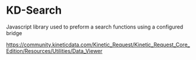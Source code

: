 # KD-Search

Javascript library used to preform a search functions using a configured bridge

https://community.kineticdata.com/Kinetic_Request/Kinetic_Request_Core_Edition/Resources/Utilities/Data_Viewer
